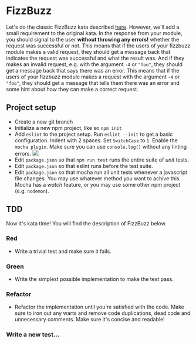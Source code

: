 # FizzBuzz

Let's do the classic FizzBuzz kata described [here](http://codingdojo.org/kata/FizzBuzz/).
However, we'll add a small requirement to the original kata. In the response from your module, you should signal to the user __without throwing any errors!__ whether the request was successful or not. 
This means that if the users of your fizzbuzz module makes a valid request, they should get a message back that indicates the request was successful and what the result was. 
And if they makes an invalid request, e.g. with the argument `-4` or `"foo"`, they should get a message back that says there was an error.
This means that if the users of your fizzbuzz module makes a request with the argument `-4` or `"foo"`, they should get a message that tells them there was an error and some hint about how they can make a correct request.

## Project setup
- Create a new git branch
- Initialize a new npm project, like so `npm init`
- Add `eslint` to the project setup. Run `eslint --init` to get a basic configuration. Indent with 2 spaces. Set `SwitchCase` to `1`. Enable the `mocha plugin`. Make sure you can use `console.log()` without any linting errors. ![](https://github.com/saltsthlm/salt-kata-fizzbuzz/raw/master/eslint.png)
- Edit `package.json` so that `npm run test` runs the entire suite of _unit_ tests.
- Edit `package.json` so that eslint runs before the test suite.
- Edit `package.json` so that mocha run all unit tests whenever a javascript file changes. You may use whatever method you want to achive this. Mocha has a _watch_ feature, or you may use some other npm project (e.g. `nodemon`).

## TDD
Now it's kata time! You will find the description of FizzBuzz below.

### Red
- Write a trivial test and make sure it fails.

### Green
- Write the simplest possible implementation to make the test pass.

### Refactor
- Refactor the implementation until you're satisfied with the code. Make sure to iron out any warts and remove code duplications, dead code and unnecessary comments. Make sure it's concise and readable!

### Write a new test...
